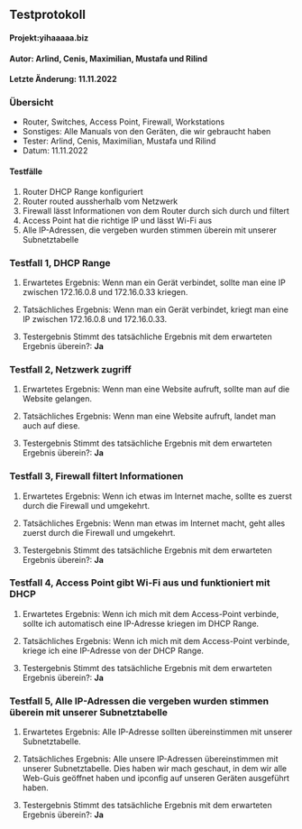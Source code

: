 ## Testprotokoll

#### Projekt:yihaaaaa.biz
#### Autor: Arlind, Cenis, Maximilian, Mustafa und Rilind
#### Letzte Änderung: 11.11.2022

### Übersicht
- Router, Switches, Access Point, Firewall, Workstations
- Sonstiges: Alle Manuals von den Geräten, die wir gebraucht haben
- Tester: Arlind, Cenis, Maximilian, Mustafa und Rilind
- Datum: 11.11.2022
#### Testfälle
1. Router DHCP Range konfiguriert
2. Router routed aussherhalb vom Netzwerk
3. Firewall lässt Informationen von dem Router durch sich durch und filtert
4. Access Point hat die richtige IP und lässt Wi-Fi aus
5. Alle IP-Adressen, die vergeben wurden stimmen überein mit unserer Subnetztabelle

### Testfall 1, DHCP Range

1. Erwartetes Ergebnis: Wenn man ein Gerät verbindet, sollte man eine IP zwischen 172.16.0.8 und 172.16.0.33 kriegen.

2. Tatsächliches Ergebnis: Wenn man ein Gerät verbindet, kriegt man eine IP zwischen 172.16.0.8 und 172.16.0.33.

3. Testergebnis Stimmt des tatsächliche Ergebnis mit dem erwarteten Ergebnis überein?: **Ja**

### Testfall 2, Netzwerk zugriff

1. Erwartetes Ergebnis: Wenn man eine Website aufruft, sollte man auf die Website gelangen.

2. Tatsächliches Ergebnis: Wenn man eine Website aufruft, landet man auch auf diese.

3. Testergebnis Stimmt des tatsächliche Ergebnis mit dem erwarteten Ergebnis überein?: **Ja**

### Testfall 3, Firewall filtert Informationen

1. Erwartetes Ergebnis: Wenn ich etwas im Internet mache, sollte es zuerst durch die Firewall und umgekehrt.

2. Tatsächliches Ergebnis: Wenn man etwas im Internet macht, geht alles zuerst durch die Firewall und umgekehrt.

3. Testergebnis Stimmt des tatsächliche Ergebnis mit dem erwarteten Ergebnis überein?: **Ja**

### Testfall 4, Access Point gibt Wi-Fi aus und funktioniert mit DHCP

1. Erwartetes Ergebnis: Wenn ich mich mit dem Access-Point verbinde, sollte ich automatisch eine IP-Adresse kriegen im DHCP Range.

2. Tatsächliches Ergebnis: Wenn ich mich mit dem Access-Point verbinde, kriege ich eine IP-Adresse von der DHCP Range.

3. Testergebnis Stimmt des tatsächliche Ergebnis mit dem erwarteten Ergebnis überein?: **Ja**

### Testfall 5, Alle IP-Adressen die vergeben wurden stimmen überein mit unserer Subnetztabelle

1. Erwartetes Ergebnis: Alle IP-Adresse sollten übereinstimmen mit unserer Subnetztabelle.

2. Tatsächliches Ergebnis: Alle unsere IP-Adressen übereinstimmen mit unserer Subnetztabelle. Dies haben wir mach geschaut, in dem wir alle Web-Guis geöffnet haben und ipconfig auf unseren Geräten ausgeführt haben.

3. Testergebnis Stimmt des tatsächliche Ergebnis mit dem erwarteten Ergebnis überein?: **Ja**
